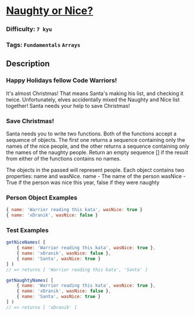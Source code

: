 # [Naughty or Nice?](https://www.codewars.com/kata/52a6b34e43c2484ac10000cd)

### Difficulty: `7 kyu`

### Tags: `Fundamentals` `Arrays`

## Description

### Happy Holidays fellow Code Warriors!
It's almost Christmas! That means Santa's making his list, and checking it twice. Unfortunately, elves accidentally mixed the Naughty and Nice list together! Santa needs your help to save Christmas!

### Save Christmas!
Santa needs you to write two functions. Both of the functions accept a sequence of objects. The first one returns a sequence containing only the names of the nice people, and the other returns a sequence containing only the names of the naughty people. Return an empty sequence [] if the result from either of the functions contains no names.

The objects in the passed will represent people. Each object contains two properties: name and wasNice.
name - The name of the person
wasNice - True if the person was nice this year, false if they were naughty

### Person Object Examples

```js
{ name: 'Warrior reading this kata', wasNice: true }
{ name: 'xDranik', wasNice: false }
```

### Test Examples

```js
getNiceNames( [
    { name: 'Warrior reading this kata', wasNice: true },
    { name: 'xDranik', wasNice: false },
    { name: 'Santa', wasNice: true }
] )
// => returns [ 'Warrior reading this kata', 'Santa' ]

getNaughtyNames( [
    { name: 'Warrior reading this kata', wasNice: true },
    { name: 'xDranik', wasNice: false },
    { name: 'Santa', wasNice: true }
] )
// => returns [ 'xDranik' ]
```